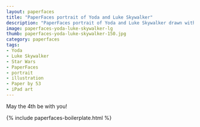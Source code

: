 ```yaml
---
layout: paperfaces
title: "PaperFaces portrait of Yoda and Luke Skywalker"
description: "PaperFaces portrait of Yoda and Luke Skywalker drawn with Paper by 53 on an iPad."
image: paperfaces-yoda-luke-skywalker-lg
thumb: paperfaces-yoda-luke-skywalker-150.jpg
category: paperfaces
tags: 
- Yoda
- Luke Skywalker
- Star Wars
- PaperFaces
- portrait
- illustration
- Paper by 53
- iPad art
---
```


May the 4th be with you!

{% include paperfaces-boilerplate.html %}